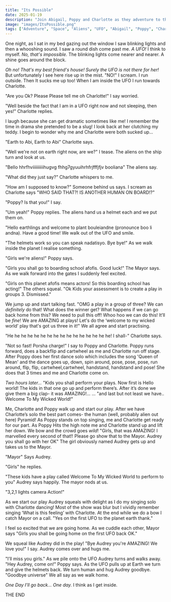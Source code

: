 ```yaml
---
title: "Its Possible"
date: 2025-01-19
description: "Join Abigail, Poppy and Charlotte as they adventure to the edges of the universe"
image: "images/ItsPossible.png"
tags: ["Adventure", "Space", "Aliens", "UFO", "Abigail", "Poppy", "Charlotte"]
---
```


One night, as I sat in my bed gazing out the window I saw blinking lights and then a whooshing sound. I saw a round dish come past me. _A UFO!_ I think to myself. _No, that's impossible._ The blinking lights come nearer and nearer. A shine goes around the block.

_Oh no! That's my best friend's house! Surely the UFO is not there for her!_ But unfortunately I see here rise up in the mist. "NO!" I scream. I run outside. Then It sucks me up too! When I am inside the UFO I run towards Charlotte.

"Are you Ok? Please Please tell me oh Charlotte!" I say worried.

"Well beside the fact that I am in a UFO right now and not sleeping, then yes!" Charlotte replies. 

I laugh because she can get dramatic sometimes like me! I remember the time in drama she pretended to be a slug! I look back at her clutching my teddy. I begin to wonder why me and Charlotte were both sucked up…

"Earth to Abi, Earth to Abi" Charlotte says.

"Well we're not on earth right now, are we?" I tease. The aliens on the ship turn and look at us.

"Bello hhrfhviiiiiiiiiihugvg fhhg7gyuuihrhfrjfffjfjv booliana" The aliens say.

"What did they just say?" Charlotte whispers to me. 

"How am I supposed to know?" Someone behind us says. I scream as Charlotte says "WHO SAID THAT?! IS ANOTHER HUMAN ON  BOARD!?"

"Poppy? Is that you!" I say. 

"Um yeah!" Poppy replies. The aliens hand us a helmet each and we put them on.

"Hello earthlings and welcome to plant bouleiandne (pronounce boo li andna). Have a good time! We walk out of the UFO and smile. 

"The helmets work so you can speak nadatisyo. Bye bye!" As we walk inside the planet I realise something. 

"Girls we're aliens!" Poppy says.

"Girls you shall go to boarding school afofis. Good luck!" The Mayor says. As we walk forward into the gates I suddenly feel excited.

"Girls on this planet afofis means actors! So this boarding school has acting!" The others squeal. "Ok Kids your assessment is to create a play in groups 3. Dismissed."

We jump up and start talking fast. "OMG a play in a group of three? We can _definitely_ do that! What does the winner get? What happens if we can go back home from this? We need to pull this off! Whoo hoo we can do this! It’ll be _fine_! We are AMAZING at plays! Let's do the ‘welcome to my wicked world’ play that's got us three in it!" We all agree and start practising. 

"He he he he he he he he he he he he he he he he! I shall-" Charlotte says.

"Not so fast! Porsha charge!" I say to Poppy and Charlotte. Poppy runs forward, does a backflip and cartwheel as me and Charlotte run off stage. After Poppy does her first dance solo which includes the song 'Queen of Mean' and the dance goes up, down, spin around, pose, pose, pose, run around, flip, flip, cartwheel,cartwheel, handstand, handstand and pose! She does that 3 times and me and Charlotte come on.

_Two hours later…_ "Kids you shall perform your plays. Now first is Hello world! The kids in that one go up and perform there’s. After it’s done we give them a big clap- it was AMAZING!... … "and last but not least we have.. Welcome To My Wicked World!"

Me, Charlotte and Poppy walk up and start our play. After we have Charlotte’s solo the best part comes- the human (well, probably alien out here) Pyramid! As Poppy stands on top singing, me and Charlotte get ready for our part. As Poppy Hits the high note me and Charlotte stand up and lift her down. We bow and the crowd goes _wild_! "Girls, that was AMAZING! I marvelled every second of that!! Please go show that to the Mayor. Audrey you shall go with her OK" The girl obviously named Audrey gets up and takes us to the Mayor.

"Mayor" Says Audrey.

"Girls" he replies.

"These kids have a play called Welcome To My Wicked World to perform to you" Audrey says happily. The mayor nods at us.

"3,2,1 lights camera Action!"

As we start our play Audrey squeals with delight as I do my singing solo with Charlotte dancing! Most of the show was blur but I vividly remember singing ‘What is this feeling’ with Charlotte. At the end while we do a bow I catch Mayor on a call. "Yes on the first UFO to the planet earth thank."

I feel so excited that we are going home. As we cuddle each other, Mayor says "Girls you shall be going home on the first UFO back OK."

We squeal like Audrey did in the play! "Bye Audrey you're AMAZING! We love you!" I say. Audrey comes over and hugs me. 

"I’ll miss you girls." As we pile onto the UFO Audrey turns and walks away. "Hey Audrey, come on!" Poppy says. As the UFO pulls up at Earth we turn and give the helmets back. We turn human and hug Audrey goodbye. "Goodbye universe" We all say as we walk home. 

_One Day I’ll go back… One day._ I think as I get inside.

THE END